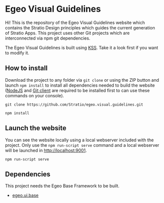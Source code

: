 # Egeo Visual Guidelines

Hi! This is the repository of the Egeo Visual Guidelines website which contains the Stratio Design principles which guides the current generation of Stratio Apps. This project uses other Git projects which are interconnected via npm git dependencies.

The Egeo Visual Guidelines is built using [KSS](http://warpspire.com/kss/). Take it a look first if you want to modify it.

## How to install

Download the project to any folder via `git clone` or using the ZIP button and launch `npm install` to install all dependencies needed to build the website ([NodeJS](https://nodejs.org) and [Git client](https://git-scm.com/download/) are required to be installed first to can use these commands on your console).

```
git clone https://github.com/Stratio/egeo.visual.guidelines.git

npm install
```

## Launch the website

You can see the website locally using a local webserver included with the project. Only use the `npm run-script serve` command and a local webserver will be launched in [http://localhost:9001](http://localhost:9001).

```
npm run-script serve
```

## Dependencies

This project needs the Egeo Base Framework to be built.

* [egeo.ui.base](https://github.com/Stratio/egeo.ui.base)
